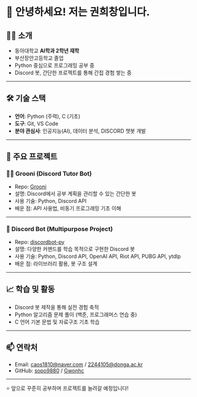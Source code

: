 # 👋 안녕하세요! 저는 권희창입니다.

## 🙋‍♂️ 소개
- 동아대학교 **AI학과 2학년 재학**
- 부산장안고등학교 졸업
- Python 중심으로 프로그래밍 공부 중
- Discord 봇, 간단한 프로젝트를 통해 간접 경험 쌓는 중

---

## 🛠 기술 스택
- **언어**: Python (주력), C (기초)
- **도구**: Git, VS Code
- **분야 관심사**: 인공지능(AI), 데이터 분석, DISCORD 챗봇 개발

---

## 📂 주요 프로젝트

### 👩‍🏫 Grooni (Discord Tutor Bot)
- Repo: [Grooni](https://github.com/sopo9880/Grooni)
- 설명: Discord에서 공부 계획을 관리할 수 있는 간단한 봇
- 사용 기술: Python, Discord API
- 배운 점: API 사용법, 비동기 프로그래밍 기초 이해

---

### 🤖 Discord Bot (Multipurpose Project)
- Repo: [discordbot-py](https://github.com/sopo9880/discordbot-py)
- 설명: 다양한 커맨드를 학습 목적으로 구현한 Discord 봇
- 사용 기술: Python, Discord API, OpenAI API, Riot API, PUBG API, ytdlp
- 배운 점: 라이브러리 활용, 봇 구조 설계

---

## 📈 학습 및 활동
- Discord 봇 제작을 통해 실전 경험 축적
- Python 알고리즘 문제 풀이 (백준, 프로그래머스 연습 중)
- C 언어 기본 문법 및 자료구조 기초 학습

---

## 📫 연락처
- Email: caos1810@naver.com / 2244105@donga.ac.kr
- GitHub: [sopo9880](https://github.com/sopo9880) / [Gwonhc](https://github.com/gwonhc)

---
⭐️ 앞으로 꾸준히 공부하며 프로젝트를 늘려갈 예정입니다!

